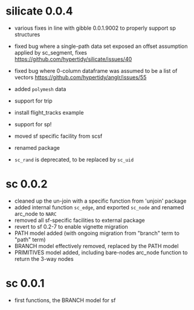 # silicate 0.0.4

* various fixes in line with gibble 0.0.1.9002 to properly support sp structures

* fixed bug where a single-path data set exposed an offset assumption applied
 by sc_segment, fixes https://github.com/hypertidy/silicate/issues/40
 
* fixed bug where 0-column dataframe was assumed to be a list of vectors
 https://github.com/hypertidy/anglr/issues/55
 
* added `polymesh` data

* support for trip

* install flight_tracks example

* support for sp!

* moved sf specific facility from scsf

* renamed package

* `sc_rand` is deprecated, to be replaced by `sc_uid`

# sc 0.0.2

* cleaned up the un-join with a specific function from 'unjoin' package
* added internal function `sc_edge`, and exported `sc_node` and renamed arc_node to `NARC`
* removed all sf-specific facilities to external package
* revert to sf 0.2-7 to enable vignette migration
* PATH model added (with ongoing migration from "branch" term to "path" term)
* BRANCH model effectively removed, replaced by the PATH model
* PRIMITIVES model added, including bare-nodes arc_node function to return the 3-way nodes


# sc 0.0.1

* first functions, the BRANCH model for sf



